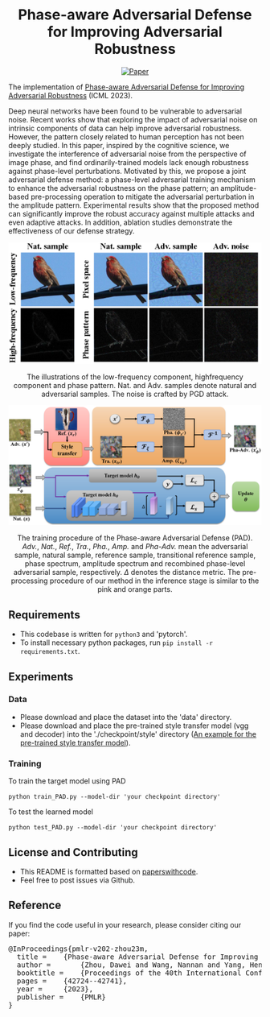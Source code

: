 <div align="center">   
  
# Phase-aware Adversarial Defense for Improving Adversarial Robustness
[![Paper](https://img.shields.io/badge/paper-ICML-green)](https://proceedings.mlr.press/v202/zhou23m/zhou23m.pdf)

</div>

The implementation of [Phase-aware Adversarial Defense for Improving Adversarial Robustness](https://proceedings.mlr.press/v202/zhou23m/zhou23m.pdf) (ICML 2023).

Deep neural networks have been found to be vulnerable to adversarial noise. Recent works show that exploring the impact of adversarial noise on intrinsic components of data can help improve adversarial robustness. However, the pattern closely related to human perception has not been deeply studied. In this paper, inspired by the cognitive science, we investigate the interference of adversarial noise from the perspective of image phase, and find ordinarily-trained models lack enough robustness against phase-level perturbations. Motivated by this, we propose a joint adversarial defense method: a phase-level adversarial training mechanism to enhance the adversarial robustness on the phase pattern; an amplitude-based pre-processing operation to mitigate the adversarial perturbation in the amplitude pattern. Experimental results show that the proposed method can significantly improve the robust accuracy against multiple attacks and even adaptive attacks. In addition, ablation studies demonstrate the effectiveness of our defense strategy.


<p float="left" align="center">
<img src="arch.png" width="800" /> 
<figcaption align="center">
The illustrations of the low-frequency component, highfrequency component and phase pattern. Nat. and Adv. samples denote natural and adversarial samples. The noise is crafted by PGD attack.
</figcaption>
</p>


<p float="left" align="center">
<img src="method.png" width="800" /> 
<figcaption align="center">
  
The training procedure of the Phase-aware Adversarial Defense (PAD). *Adv.*, *Nat.*, *Ref.*, *Tra.*, *Pha.*, *Amp.* and *Pha-Adv.* mean the adversarial sample, natural sample, reference sample, transitional reference sample, phase spectrum, amplitude spectrum and recombined phase-level adversarial sample, respectively. $\Delta$ denotes the distance metric. The pre-processing procedure of our method in the inference stage is similar to the pink and orange parts.
</figcaption>
</p>


## Requirements
- This codebase is written for `python3` and 'pytorch'.
- To install necessary python packages, run `pip install -r requirements.txt`.


## Experiments
### Data
- Please download and place the dataset into the 'data' directory.
- Please download and place the pre-trained style transfer model (vgg and decoder) into the './checkpoint/style' directory ([An example for the pre-trained style transfer model](https://drive.google.com/drive/folders/1s8yPdAtLkwxTePnWYTHvEN4OXauhg0HS?usp=drive_link)). 


### Training
To train the target model using PAD 

```
python train_PAD.py --model-dir 'your checkpoint directory'
```

To test the learned model

```
python test_PAD.py --model-dir 'your checkpoint directory'
```


## License and Contributing
- This README is formatted based on [paperswithcode](https://github.com/paperswithcode/releasing-research-code).
- Feel free to post issues via Github. 


## Reference
If you find the code useful in your research, please consider citing our paper:


<pre>
@InProceedings{pmlr-v202-zhou23m,
  title = 	 {Phase-aware Adversarial Defense for Improving Adversarial Robustness},
  author =       {Zhou, Dawei and Wang, Nannan and Yang, Heng and Gao, Xinbo and Liu, Tongliang},
  booktitle = 	 {Proceedings of the 40th International Conference on Machine Learning},
  pages = 	 {42724--42741},
  year = 	 {2023},
  publisher =    {PMLR}
}
</pre>
